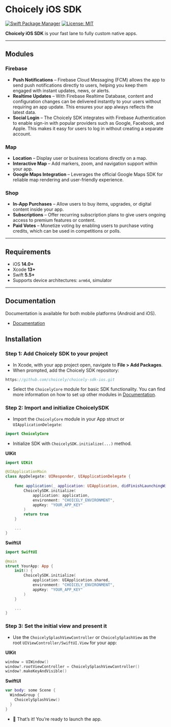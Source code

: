# Choicely iOS SDK

[![Swift Package Manager](https://img.shields.io/badge/Swift_Package_Manager-compatible-orange?style=flat-square)](https://img.shields.io/badge/Swift_Package_Manager-compatible-orange?style=flat-square)
[![License: MIT](https://img.shields.io/badge/License-MIT-blue.svg)]()

**Choicely iOS SDK** is your fast lane to fully custom native apps.

---

## Modules

### Firebase

- **Push Notifications** – Firebase Cloud Messaging (FCM) allows the app to send push notifications directly to users, helping you keep them engaged with instant updates, news, or alerts.
- **Realtime Updates** – With Firebase Realtime Database, content and configuration changes can be delivered instantly to your users without requiring an app update. This ensures your app always reflects the latest data.
- **Social Login** – The Choicely SDK integrates with Firebase Authentication to enable sign-in with popular providers such as Google, Facebook, and Apple. This makes it easy for users to log in without creating a separate account.

### Map

- **Location** – Display user or business locations directly on a map.
- **Interactive Map** – Add markers, zoom, and navigation support within your app.
- **Google Maps Integration** – Leverages the official Google Maps SDK for reliable map rendering and user-friendly experience.

### Shop

- **In-App Purchases** – Allow users to buy items, upgrades, or digital content inside your app.
- **Subscriptions** – Offer recurring subscription plans to give users ongoing access to premium features or content.
- **Paid Votes** – Monetize voting by enabling users to purchase voting credits, which can be used in competitions or polls.

---

## Requirements

- iOS **14.0+**  
- Xcode **13+**  
- Swift **5.5+**  
- Supports device architectures: `arm64`, simulator  

---

## Documentation

Documentation is available for both mobile platforms (Android and iOS).

- [Documentation](https://studiostage.choicely.com/docs/sdk?region=eu)

## Installation

### Step 1: Add Choicely SDK to your project
- In Xcode, with your app project open, navigate to **File > Add Packages**.
- When prompted, add the Choicely SDK repository:
```swift
https://github.com/choicely/choicely-sdk-ios.git
```
- Select the `ChoicelyCore` module for basic SDK functionality. You can find more information on how to set up other modules in [Documentation](https://studiostage.choicely.com/docs/sdk?region=eu).
### Step 2: Import and initialize ChoicelySDK
- Import the `ChoicelyCore` module in your App struct or `UIApplicationDelegate`:
```swift
import ChoicelyCore
```
- Initialize SDK with `ChoicelySDK.initialize(...)` method.

**UIKit**
```swift
import UIKit

@UIApplicationMain
class AppDelegate: UIResponder, UIApplicationDelegate {
    
    func application(_ application: UIApplication, didFinishLaunchingWithOptions launchOptions: [UIApplication.LaunchOptionsKey: Any]?) -> Bool {
        ChoicelySDK.initialize(
            application: application,
            environment: "CHOICELY_ENVIRONMENT",
            appKey: "YOUR_APP_KEY"
        )
        return true
    }

    ...
}
```

**SwiftUI**
```swift
import SwiftUI

@main
struct YourApp: App {
    init() {
        ChoicelySDK.initialize(
            application: UIApplication.shared,
            environment: "CHOICELY_ENVIRONMENT",
            appKey: "YOUR_APP_KEY"
        )
    }

    ...
}
```

### Step 3: Set the initial view and present it
- Use the `ChoicelySplashViewController` or `ChoicelySplashView` as the root `UIViewController/SwiftUI.View` for your app:

**UIKit**
```swift
window = UIWindow()
window?.rootViewController = ChoicelySplashViewController()
window?.makeKeyAndVisible()
```

**SwiftUI**
```swift
var body: some Scene {
  WindowGroup {
    ChoicelySplashView()
  }
}
```
- 🚀 That’s it! You’re ready to launch the app.
